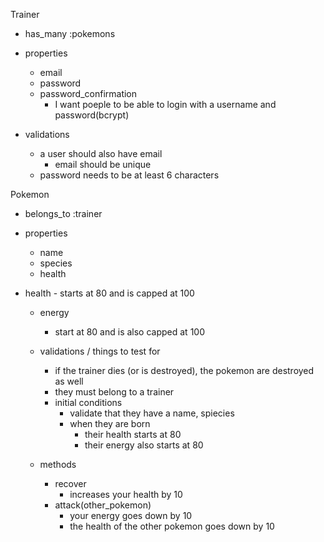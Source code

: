 Trainer
  - has_many :pokemons

  - properties
    - email
    - password
    - password_confirmation
      - I want poeple to be able to login with a username and password(bcrypt)

  - validations
    - a user should also have email
      - email should be unique
    - password needs to be at least 6 characters



Pokemon
  - belongs_to :trainer

  - properties
    - name
    - species
    - health
- health
      - starts at 80 and is capped at 100
    - energy
      - start at 80 and is also capped at 100

  - validations / things to test for
    - if the trainer dies (or is destroyed), the pokemon are destroyed as well
    - they must belong to a trainer
    - initial conditions
      - validate that they have a name, spiecies
      - when they are born
        - their health starts at 80
        - their energy also starts at 80

  - methods
    - recover
      - increases your health by 10
    - attack(other_pokemon)
      - your energy goes down by 10
      - the health of the other pokemon goes down by 10
